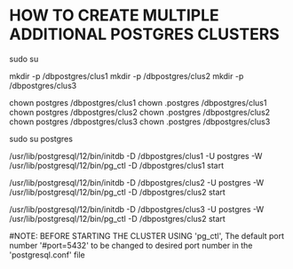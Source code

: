 # HOW TO CREATE MULTIPLE ADDITIONAL POSTGRES CLUSTERS

sudo su

mkdir -p /dbpostgres/clus1
mkdir -p /dbpostgres/clus2
mkdir -p /dbpostgres/clus3

chown postgres /dbpostgres/clus1
chown .postgres /dbpostgres/clus1
chown postgres /dbpostgres/clus2
chown .postgres /dbpostgres/clus2
chown postgres /dbpostgres/clus3
chown .postgres /dbpostgres/clus3



sudo su postgres

/usr/lib/postgresql/12/bin/initdb -D /dbpostgres/clus1 -U postgres -W
/usr/lib/postgresql/12/bin/pg_ctl -D /dbpostgres/clus1 start

/usr/lib/postgresql/12/bin/initdb -D /dbpostgres/clus2 -U postgres -W
/usr/lib/postgresql/12/bin/pg_ctl -D /dbpostgres/clus2 start

/usr/lib/postgresql/12/bin/initdb -D /dbpostgres/clus3 -U postgres -W
/usr/lib/postgresql/12/bin/pg_ctl -D /dbpostgres/clus2 start

#NOTE: BEFORE STARTING THE CLUSTER USING 'pg_ctl', The default port number '#port=5432'  to be changed to desired port number in the 'postgresql.conf' file

